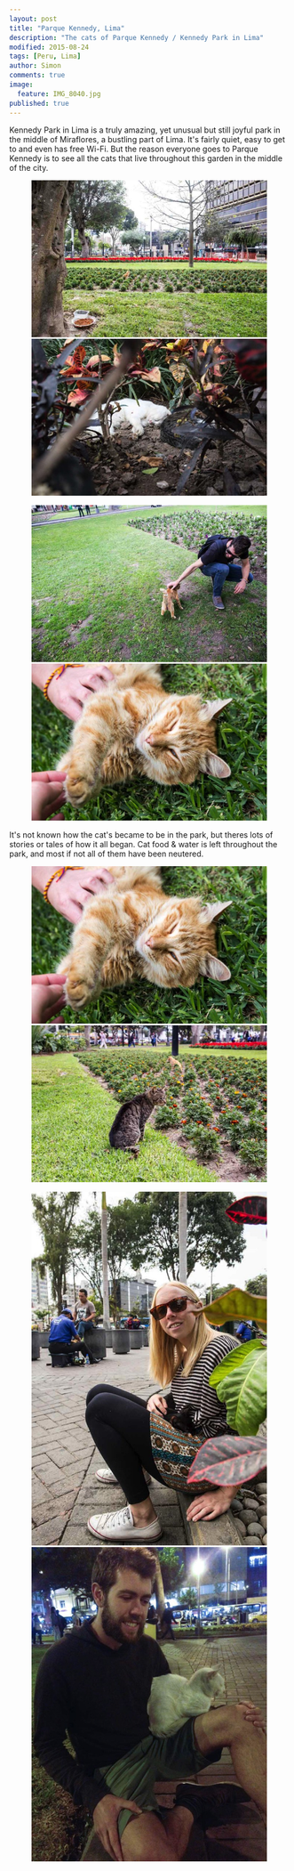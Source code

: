 ```yaml
---
layout: post
title: "Parque Kennedy, Lima"
description: "The cats of Parque Kennedy / Kennedy Park in Lima"
modified: 2015-08-24
tags: [Peru, Lima]
author: Simon
comments: true
image:
  feature: IMG_8040.jpg
published: true
---
```


Kennedy Park in Lima is a truly amazing, yet unusual but still joyful park in the middle of Miraflores, a bustling part of Lima. It's fairly quiet, easy to get to and even has free Wi-Fi. But the reason everyone goes to Parque Kennedy is to see all the cats that live throughout this garden in the middle of the city.



<figure>
<a href="../images/IMG_8051.jpg"><img src="../images/th/IMG_8051.jpg" alt=""></a>
	<a href="../images/IMG_8116.jpg"><img src="../images/th/IMG_8116.jpg" alt=""></a>
</figure>

<figure class="half">
	<a href="../images/IMG_8100.jpg"><img src="../images/th/IMG_8100.jpg" alt=""></a>
	<a href="../images/IMG_8040.jpg"><img src="../images/th/IMG_8040.jpg" alt=""></a>
</figure>

It's not known how the cat's became to be in the park, but theres lots of stories or tales of how it all began. Cat food & water is left throughout the park, and most if not all of them have been neutered. 

<figure>
<a href="../images/IMG_8038.jpg"><img src="../images/th/IMG_8040.jpg" alt=""></a>
<a href="../images/IMG_8048.jpg"><img src="../images/th/IMG_8048.jpg" alt=""></a>
</figure>


<figure class="half">
	<a href="../images/IMG_8122.jpg"><img src="../images/th/IMG_8122.jpg" alt=""></a>
	<a href="../images/IMG_4193.jpg"><img src="../images/th/IMG_4193.jpg" alt=""></a>
</figure>